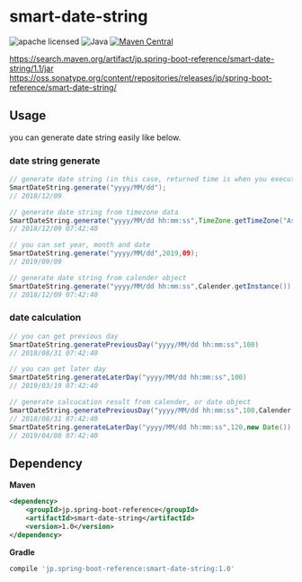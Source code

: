 # smart-date-string

![apache licensed](https://img.shields.io/badge/License-Apache_2.0-d94c32.svg)
![Java](https://img.shields.io/badge/Language-Java-f88909.svg)
[![Maven Central](https://maven-badges.herokuapp.com/maven-central/jp.spring-boot-reference/smart-date-string/badge.svg)](https://maven-badges.herokuapp.com/maven-central/jp.spring-boot-reference/smart-date-string)

https://search.maven.org/artifact/jp.spring-boot-reference/smart-date-string/1.1/jar
https://oss.sonatype.org/content/repositories/releases/jp/spring-boot-reference/smart-date-string/


## Usage
you can generate date string easily like below.
### date string generate 
```Java
// generate date string (in this case, returned time is when you execute this method.)
SmartDateString.generate("yyyy/MM/dd");
// 2018/12/09

// generate date string from timezone data
SmartDateString.generate("yyyy/MM/dd hh:mm:ss",TimeZone.getTimeZone("Asia/Tokyo"));
// 2018/12/09 07:42:40

// you can set year, month and date
SmartDateString.generate("yyyy/MM/dd",2019,09);
// 2019/09/09

// generate date string from calender object
SmartDateString.generate("yyyy/MM/dd hh:mm:ss",Calender.getInstance());
// 2018/12/09 07:42:40
```

### date calculation
```Java
// you can get previous day
SmartDateString.generatePreviousDay("yyyy/MM/dd hh:mm:ss",100)
// 2018/08/31 07:42:40

// you can get later day
SmartDateString.generateLaterDay("yyyy/MM/dd hh:mm:ss",100)
// 2019/03/19 07:42:40

// generate calcucation result from calender, or date object 
SmartDateString.generatePreviousDay("yyyy/MM/dd hh:mm:ss",100,Calender.getInstance());
// 2018/08/31 07:42:40
SmartDateString.generateLaterDay("yyyy/MM/dd hh:mm:ss",120,new Date());
// 2019/04/08 07:42:40

```

## Dependency
**Maven**
```xml
<dependency>
    <groupId>jp.spring-boot-reference</groupId>
    <artifactId>smart-date-string</artifactId>
    <version>1.0</version>
</dependency>
```

**Gradle**
```gradle
compile 'jp.spring-boot-reference:smart-date-string:1.0'
```
